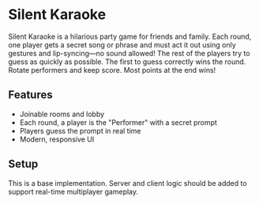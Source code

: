 # Silent Karaoke

Silent Karaoke is a hilarious party game for friends and family. Each round, one player gets a secret song or phrase and must act it out using only gestures and lip-syncing—no sound allowed! The rest of the players try to guess as quickly as possible. The first to guess correctly wins the round. Rotate performers and keep score. Most points at the end wins!

## Features
- Joinable rooms and lobby
- Each round, a player is the "Performer" with a secret prompt
- Players guess the prompt in real time
- Modern, responsive UI

## Setup
This is a base implementation. Server and client logic should be added to support real-time multiplayer gameplay.
